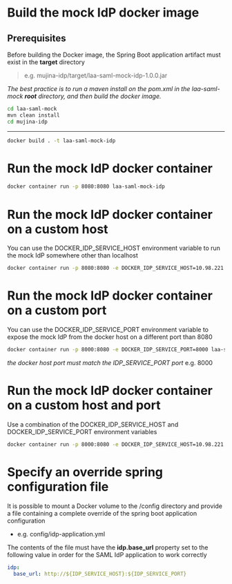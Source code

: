 # Build the mock IdP docker image

## Prerequisites
Before building the Docker image, the Spring Boot application artifact must exist in the **target** directory

> e.g. mujina-idp/target/laa-saml-mock-idp-1.0.0.jar

_The best practice is to run a maven install on the pom.xml in the laa-saml-mock __root__ directory, and then build the docker image._
```bash
cd laa-saml-mock
mvn clean install
cd mujina-idp
```

----

```bash
docker build . -t laa-saml-mock-idp
```

# Run the mock IdP docker container
```bash
docker container run -p 8080:8080 laa-saml-mock-idp
```

# Run the mock IdP docker container on a custom host
You can use the DOCKER_IDP_SERVICE_HOST environment variable to run the mock IdP somewhere other than localhost
```bash
docker container run -p 8080:8080 -e DOCKER_IDP_SERVICE_HOST=10.98.221.157 laa-saml-mock-idp
```

# Run the mock IdP docker container on a custom port
You can use the DOCKER_IDP_SERVICE_PORT environment variable to expose the mock IdP from the docker host on a different port than 8080
```bash
docker container run -p 8000:8080 -e DOCKER_IDP_SERVICE_PORT=8000 laa-saml-mock-idp
```
_the docker host port must match the IDP_SERVICE_PORT port_ e.g. 8000

# Run the mock IdP docker container on a custom host and port
Use a combination of the DOCKER_IDP_SERVICE_HOST and DOCKER_IDP_SERVICE_PORT environment variables
```bash
docker container run -p 8000:8080 -e DOCKER_IDP_SERVICE_HOST=10.98.221.157 -e DOCKER_IDP_SERVICE_PORT=8000 laa-saml-mock-idp
```

# Specify an override spring configuration file
It is possible to mount a Docker volume to the /config directory and
provide a file containing a complete override of the spring boot application configuration
- e.g. config/idp-application.yml

The contents of the file must have the __idp.base_url__ property set to the following value in order for the
SAML IdP application to work correctly
```yml
idp:
  base_url: http://${IDP_SERVICE_HOST}:${IDP_SERVICE_PORT}
```
